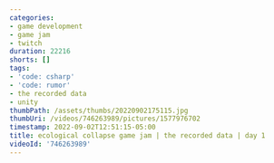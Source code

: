 ```yaml
---
categories:
- game development
- game jam
- twitch
duration: 22216
shorts: []
tags:
- 'code: csharp'
- 'code: rumor'
- the recorded data
- unity
thumbPath: /assets/thumbs/20220902175115.jpg
thumbUri: /videos/746263989/pictures/1577976702
timestamp: 2022-09-02T12:51:15-05:00
title: ecological collapse game jam | the recorded data | day 1
videoId: '746263989'
---
```

